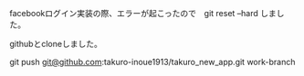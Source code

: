 facebookログイン実装の際、エラーが起こったので　git reset –hard しました。

githubとcloneしました。

git push git@github.com:takuro-inoue1913/takuro_new_app.git work-branch